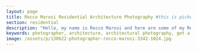 ```yaml
---
layout: page
title: Rocco Marosi Residential Architecture Photography #this is picked up by Jekyll SEO tag
section: residential
description: "Hello, my name is Rocco Marosi and here are some of my Residential Architecture Photography works"
keywords: photographer, architecture, architectural photography, get a quote, specialized, professional photographer, skilled, images, villa, resort, mall, public spaces, available
image: /assets/p/130622-photographer-rocco-marosi-3342-1024.jpg
---
```

